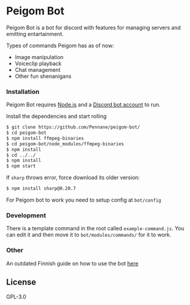 # Peigom Bot

Peigom Bot is a bot for discord with features for managing servers and emitting entartainment.

Types of commands Peigom has as of now:
* Image manipulation
* Voiceclip playback
* Chat management
* Other fun shenanigans


### Installation

Peigom Bot requires [Node.js](https://nodejs.org/) and a [Discord bot account](https://discordapp.com/developers/applications/) to run.

Install the dependencies and start rolling

```sh
$ git clone https://github.com/Pennane/peigom-bot/
$ cd peigom-bot
$ npm install ffmpeg-binaries
$ cd peigom-bot/node_modules/ffmpeg-binaries
$ npm install
$ cd ../../
$ npm install
$ npm start
```
If `sharp` throws error, force download its older version: 
```sh
$ npm install sharp@0.20.7
```

For Peigom bot to work you need to setup config at `bot/config`

### Development

There is a template command in the root called `example-command.js`.
You can edit it and then move it to `bot/modules/commands/` for it to work.



### Other
An outdated Finnish guide on how to use the bot [here](https://arttu.pennanen.org/sub/peigom-bot_opas/)

License
----

GPL-3.0


